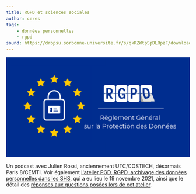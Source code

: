 ```yaml
---
title: RGPD et sciences sociales
author: ceres
tags:
    - données personnelles
    - rgpd
sound: https://dropsu.sorbonne-universite.fr/s/qkRZWtpSpDLRpzF/download/Podcast_8_RGPD_JulienRossi.mp3
---
```


![](rgpd.png)

Un podcast avec Julien Rossi, anciennement UTC/COSTECH, désormais Paris 8/CEMTI. Voir également [l'atelier PGD, RGPD, archivage des données personnelles dans les SHS](/ateliers/2021-11-19_pgd_rgpd_donnees_personnelles/), qui a eu lieu le 19 novembre 2021, ainsi que le détail des  [réponses aux questions posées lors de cet atelier](/articles/2022-03-15_pgd_rgpd_reponses_aux_questions/).